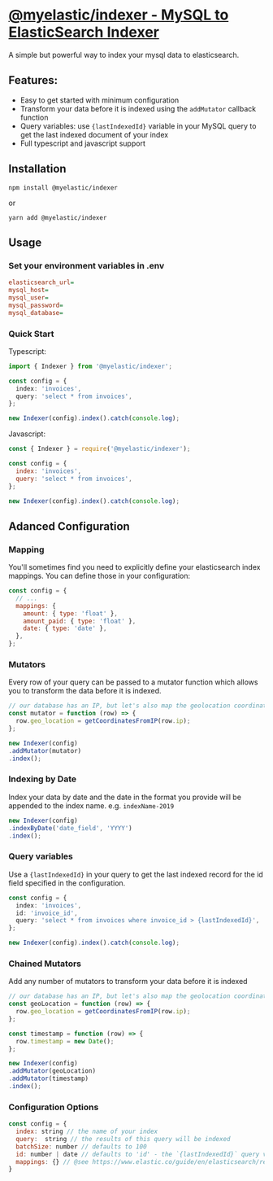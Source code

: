 # [@myelastic/indexer - MySQL to ElasticSearch Indexer](https://github.com/anthonymartin/myelastic)

A simple but powerful way to index your mysql data to elasticsearch.

## Features:

- Easy to get started with minimum configuration
- Transform your data before it is indexed using the `addMutator` callback function
- Query variables: use `{lastIndexedId}` variable in your MySQL query to get the last indexed document of your index
- Full typescript and javascript support

## Installation

`npm install @myelastic/indexer`

or

`yarn add @myelastic/indexer`

## Usage

### Set your environment variables in .env

```ini
elasticsearch_url=
mysql_host=
mysql_user=
mysql_password=
mysql_database=
```

### Quick Start

Typescript:

```typescript
import { Indexer } from '@myelastic/indexer';

const config = {
  index: 'invoices',
  query: 'select * from invoices',
};

new Indexer(config).index().catch(console.log);
```

Javascript:

```javascript
const { Indexer } = require('@myelastic/indexer');

const config = {
  index: 'invoices',
  query: 'select * from invoices',
};

new Indexer(config).index().catch(console.log);
```

## Adanced Configuration

### Mapping

You'll sometimes find you need to explicitly define your elasticsearch index mappings. You can define those in your configuration:

```javascript
const config = {
  // ...
  mappings: {
    amount: { type: 'float' },
    amount_paid: { type: 'float' },
    date: { type: 'date' },
  },
};
```

### Mutators

Every row of your query can be passed to a mutator function which allows you to transform the data before it is indexed.

```javascript
// our database has an IP, but let's also map the geolocation coordinates for that IP
const mutator = function (row) => {
  row.geo_location = getCoordinatesFromIP(row.ip);
};

new Indexer(config)
.addMutator(mutator)
.index();
```

### Indexing by Date

Index your data by date and the date in the format you provide will be appended to the index name. e.g. `indexName-2019`

```javascript
new Indexer(config)
.indexByDate('date_field', 'YYYY')
.index();
```

### Query variables

Use a `{lastIndexedId}` in your query to get the last indexed record for the id field specified in the configuration.

```typescript
const config = {
  index: 'invoices',
  id: 'invoice_id',
  query: 'select * from invoices where invoice_id > {lastIndexedId}',
};

new Indexer(config).index().catch(console.log);
```

### Chained Mutators

Add any number of mutators to transform your data before it is indexed

```javascript
// our database has an IP, but let's also map the geolocation coordinates for that IP
const geoLocation = function (row) => {
  row.geo_location = getCoordinatesFromIP(row.ip);
};

const timestamp = function (row) => {
  row.timestamp = new Date();
};

new Indexer(config)
.addMutator(geoLocation)
.addMutator(timestamp)
.index();
```



### Configuration Options

```javascript
const config = {
  index: string // the name of your index
  query:  string // the results of this query will be indexed
  batchSize: number // defaults to 100
  id: number | date // defaults to 'id' - the `{lastIndexedId}` query variable is mapped to this field. supports numerical ids and timestamps
  mappings: {} // @see https://www.elastic.co/guide/en/elasticsearch/reference/current/mapping.html
}
